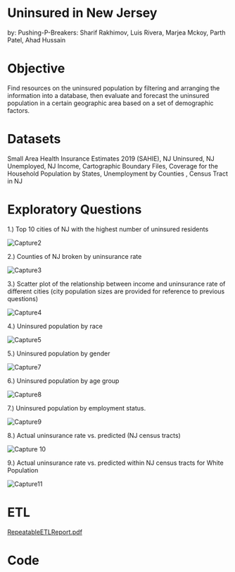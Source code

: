 # Uninsured in New Jersey
by: Pushing-P-Breakers: Sharif Rakhimov, Luis Rivera, Marjea Mckoy, Parth Patel, Ahad Hussain 

# Objective
Find resources on the uninsured population by filtering and arranging the information into a database, then evaluate and forecast the uninsured population in a certain geographic area based on a set of demographic factors. 

#  Datasets
Small Area Health Insurance Estimates 2019 (SAHIE), NJ Uninsured, NJ Unemployed, NJ Income, Cartographic Boundary Files, Coverage for the Household Population by States, Unemployment by Counties , Census Tract in NJ 


#  Exploratory Questions
1.) Top 10 cities of NJ with the highest number of uninsured residents


![Capture2](https://user-images.githubusercontent.com/103041776/170355875-2518ca35-20aa-4fed-9d40-18729c394f6d.PNG)

2.) Counties of NJ broken by uninsurance rate


![Capture3](https://user-images.githubusercontent.com/103041776/170356133-3170ab33-a16b-4bc6-a57a-0dd71396b935.PNG)


3.) Scatter plot of the relationship between income and uninsurance rate of different cities (city population sizes are provided for reference to previous questions)


![Capture4](https://user-images.githubusercontent.com/103041776/170357693-83aee659-69ac-44ff-84c6-ebf6de10b87d.PNG)



4.) Uninsured population by race


![Capture5](https://user-images.githubusercontent.com/103041776/170357879-43685b64-806b-4cd8-9ba6-741d3e039396.PNG)

5.) Uninsured population by gender


![Capture7](https://user-images.githubusercontent.com/103041776/170358014-9e376997-e8f4-4ed1-8338-e952d25fa0d7.PNG)

6.) Uninsured population by age group

![Capture8](https://user-images.githubusercontent.com/103041776/170358085-afcf737d-3629-4e26-988e-a76013f52885.PNG)

7.) Uninsured population by employment status.

![Capture9](https://user-images.githubusercontent.com/103041776/170358177-695f0ab3-d7f7-477c-a398-8c6752478b05.PNG)

8.) Actual uninsurance rate vs. predicted (NJ census tracts)


![Capture 10](https://user-images.githubusercontent.com/103041776/170358333-39af2c50-97a6-4dd8-8f26-fe79be333ffd.PNG)


9.) Actual uninsurance rate vs. predicted within NJ census tracts for White Population

![Capture11](https://user-images.githubusercontent.com/103041776/170358560-106310e4-0a44-4046-9e1b-c6385e3c1a31.PNG)




# ETL 
[RepeatableETLReport.pdf](https://github.com/Myself1214/Pushing-P-Breakers/files/8773985/RepeatableETLReport.pdf)

# Code










